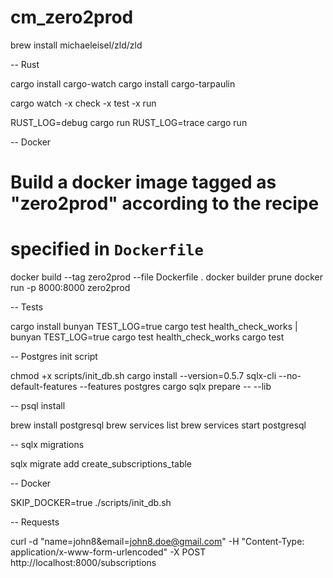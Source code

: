 # cm_zero2prod

brew install michaeleisel/zld/zld

-- Rust

cargo install cargo-watch
cargo install cargo-tarpaulin

cargo watch -x check -x test -x run

RUST_LOG=debug cargo run
RUST_LOG=trace cargo run

-- Docker 

# Build a docker image tagged as "zero2prod" according to the recipe
# specified in `Dockerfile`
docker build --tag zero2prod --file Dockerfile .
docker builder prune
docker run -p 8000:8000 zero2prod

-- Tests

cargo install bunyan
TEST_LOG=true cargo test health_check_works | bunyan
TEST_LOG=true cargo test health_check_works
cargo test

-- Postgres init script

chmod +x scripts/init_db.sh
cargo install --version=0.5.7 sqlx-cli --no-default-features --features postgres
cargo sqlx prepare -- --lib

-- psql install 

brew install postgresql
brew services list
brew services start postgresql

-- sqlx migrations 

sqlx migrate add create_subscriptions_table

-- Docker

SKIP_DOCKER=true ./scripts/init_db.sh

-- Requests

curl -d "name=john8&email=john8.doe@gmail.com" -H "Content-Type: application/x-www-form-urlencoded" -X POST http://localhost:8000/subscriptions

